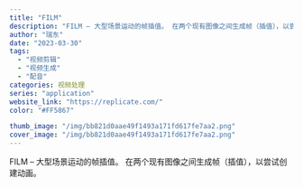 ```yaml
---
title: "FILM"
description: "FILM – 大型场景运动的帧插值。 在两个现有图像之间生成帧（插值），以尝试创建动画。"
author: "瑞东"
date: "2023-03-30"
tags:
  - "视频剪辑"
  - "视频生成"
  - "配音"
categories: 视频处理
series: "application"
website_link: "https://replicate.com/"
color: "#FF5867"

thumb_image: "/img/bb821d0aae49f1493a171fd617fe7aa2.png"
cover_image: "/img/bb821d0aae49f1493a171fd617fe7aa2.png"
---
```


FILM – 大型场景运动的帧插值。 在两个现有图像之间生成帧（插值），以尝试创建动画。